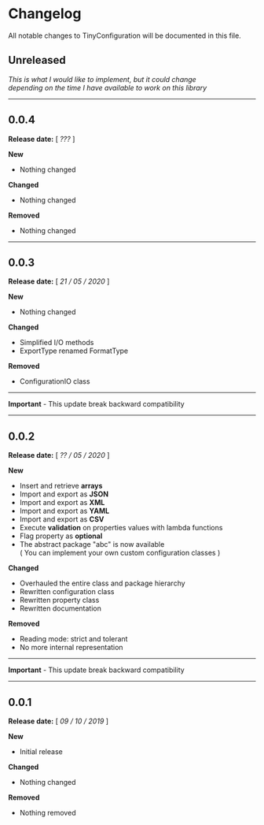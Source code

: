 # Changelog
All notable changes to TinyConfiguration will be documented in this file.

## Unreleased

_This is what I would like to implement, but it could change  
depending on the time I have available to work on this library_

___

## 0.0.4

**Release date:** [ *???* ]

**New**
- Nothing changed

**Changed**
- Nothing changed

**Removed**
- Nothing changed
___

## 0.0.3

**Release date:** [ *21 / 05 / 2020* ]

**New**
- Nothing changed

**Changed**
- Simplified I/O methods
- ExportType renamed FormatType

**Removed**
- ConfigurationIO class

___
**Important** - This update break backward compatibility
___

## 0.0.2

**Release date:** [ *?? / 05 / 2020* ]

**New**

- Insert and retrieve **arrays**
- Import and export as **JSON**
- Import and export as **XML**
- Import and export as **YAML**
- Import and export as **CSV**
- Execute **validation** on properties values with lambda functions
- Flag property as **optional**
- The abstract package "abc" is now available  
  ( You can implement your own custom configuration classes )

**Changed**

- Overhauled the entire class and package hierarchy
- Rewritten configuration class
- Rewritten property class
- Rewritten documentation

**Removed**
- Reading mode: strict and tolerant
- No more internal representation

___
**Important** - This update break backward compatibility
___

## 0.0.1

**Release date:** [ *09 / 10 / 2019* ]


**New**
- Initial release

**Changed**
- Nothing changed

**Removed**
- Nothing removed

